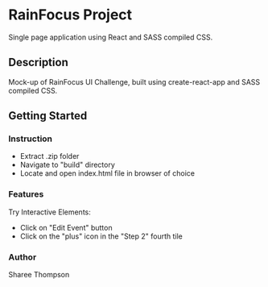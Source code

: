 # RainFocus Project

Single page application using React and SASS compiled CSS.

## Description

Mock-up of RainFocus UI Challenge, built using create-react-app and SASS compiled CSS.

## Getting Started

### Instruction

* Extract .zip folder
* Navigate to "build" directory
* Locate and open index.html file in browser of choice

### Features

Try Interactive Elements: 
* Click on "Edit Event" button
* Click on the "plus" icon in the "Step 2" fourth tile

### Author

Sharee Thompson
